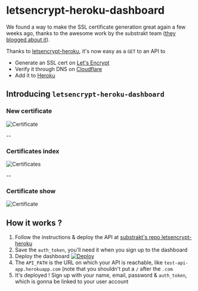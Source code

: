 # letsencrypt-heroku-dashboard

We found a way to make the SSL certificate generation great again a few weeks ago, thanks to the awesome work by the substrakt team ([they blogged about it](https://substrakt.com/heroku-ssl-me-weve-come-a-long-way/)). 

Thanks to [letsencrypt-heroku](https://github.com/substrakt/letsencrypt-heroku/), it's now easy as a `GET` to an API to
- Generate an SSL cert on [Let's Encrypt](https://letsencrypt.org/)
- Verify it through DNS on [Cloudflare](https://www.cloudflare.com/)
- Add it to [Heroku](https://heroku.com)

## Introducing `letsencrypt-heroku-dashboard`

### New certificate
![Certificate](http://i.imgur.com/gNp2aSi.png)

--

### Certificates index
![Certificates](http://i.imgur.com/rxyF0Hi.png)

--

### Certificate show
![Certificate](http://i.imgur.com/X87J7ol.png)

## How it works ?

1. Follow the instructions & deploy the API at [substrakt's repo letsencrypt-heroku](https://github.com/substrakt/letsencrypt-heroku/)
2. Save the `auth_token`, you'll need it when you sign up to the dashboard
3. Deploy the dashboard [![Deploy](https://www.herokucdn.com/deploy/button.svg)](https://heroku.com/deploy)
4. The `API_PATH` is the URL on which your API is reachable, like `test-api-app.herokuapp.com` (note that you shouldn't put a `/` after the `.com`
5. It's deployed ! Sign up with your name, email, password & `auth_token`, which is gonna be linked to your user account

